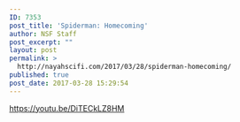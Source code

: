 ```yaml
---
ID: 7353
post_title: 'Spiderman: Homecoming'
author: NSF Staff
post_excerpt: ""
layout: post
permalink: >
  http://nayahscifi.com/2017/03/28/spiderman-homecoming/
published: true
post_date: 2017-03-28 15:29:54
---
```

https://youtu.be/DiTECkLZ8HM